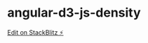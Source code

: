 # angular-d3-js-density

[Edit on StackBlitz ⚡️](https://stackblitz.com/edit/angular-d3-js-density-2d-chart-y214gh)